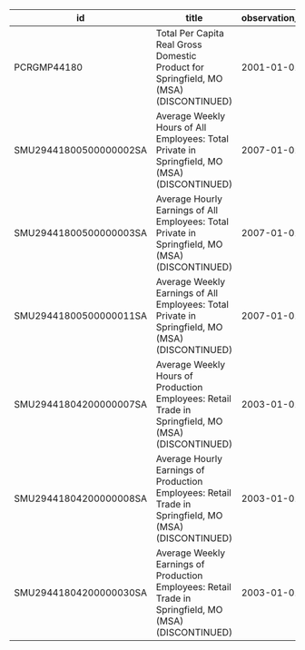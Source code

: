 | id                     | title                                                                                                 | observation_start   | observation_end   |
|------------------------|-------------------------------------------------------------------------------------------------------|---------------------|-------------------|
| PCRGMP44180            | Total Per Capita Real Gross Domestic Product for Springfield, MO (MSA) (DISCONTINUED)                 | 2001-01-01          | 2017-01-01        |
| SMU29441800500000002SA | Average Weekly Hours of All Employees: Total Private in Springfield, MO (MSA) (DISCONTINUED)          | 2007-01-01          | 2022-03-01        |
| SMU29441800500000003SA | Average Hourly Earnings of All Employees: Total Private in Springfield, MO (MSA) (DISCONTINUED)       | 2007-01-01          | 2022-03-01        |
| SMU29441800500000011SA | Average Weekly Earnings of All Employees: Total Private in Springfield, MO (MSA) (DISCONTINUED)       | 2007-01-01          | 2022-03-01        |
| SMU29441804200000007SA | Average Weekly Hours of Production Employees: Retail Trade in Springfield, MO (MSA) (DISCONTINUED)    | 2003-01-01          | 2022-03-01        |
| SMU29441804200000008SA | Average Hourly Earnings of Production Employees: Retail Trade in Springfield, MO (MSA) (DISCONTINUED) | 2003-01-01          | 2022-03-01        |
| SMU29441804200000030SA | Average Weekly Earnings of Production Employees: Retail Trade in Springfield, MO (MSA) (DISCONTINUED) | 2003-01-01          | 2022-03-01        |